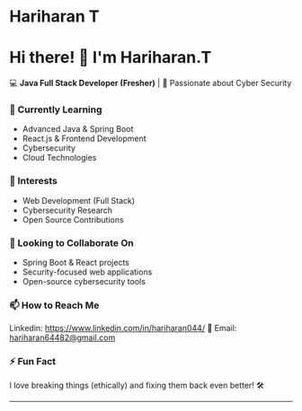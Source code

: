 # Hariharan T

# Hi there! 👋 I'm Hariharan.T  

💻 **Java Full Stack Developer (Fresher)** | 🚀 Passionate about Cyber Security  

### 🌱 Currently Learning  
- Advanced Java & Spring Boot  
- React.js & Frontend Development  
- Cybersecurity  
- Cloud Technologies  

### 👀 Interests  
- Web Development (Full Stack)  
- Cybersecurity Research  
- Open Source Contributions  

### 💞️ Looking to Collaborate On  
- Spring Boot & React projects  
- Security-focused web applications  
- Open-source cybersecurity tools  

### 📫 How to Reach Me  
Linkedin:   https://www.linkedin.com/in/hariharan044/
📧 Email: hariharan64482@gmail.com 

### ⚡ Fun Fact  
I love breaking things (ethically) and fixing them back even better! 🛠️  

---
  

